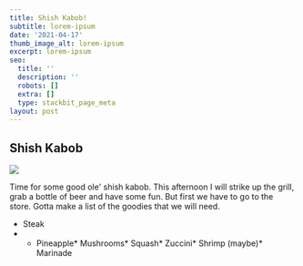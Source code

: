 ```yaml
---
title: Shish Kabob!
subtitle: lorem-ipsum
date: '2021-04-17'
thumb_image_alt: lorem-ipsum
excerpt: lorem-ipsum
seo:
  title: ''
  description: ''
  robots: []
  extra: []
  type: stackbit_page_meta
layout: post
---
```

## Shish Kabob

![](/images/evan-wise-D99y38Na5Xo-unsplash.jpg)

Time for some good ole' shish kabob. This afternoon I will strike up the grill, grab a bottle of beer and have some fun. But first we have to go to the store. Gotta make a list of the goodies that we will need. 

*   Steak
*   *   Pineapple*   Mushrooms*   Squash*   Zuccini*   Shrimp (maybe)*   Marinade

